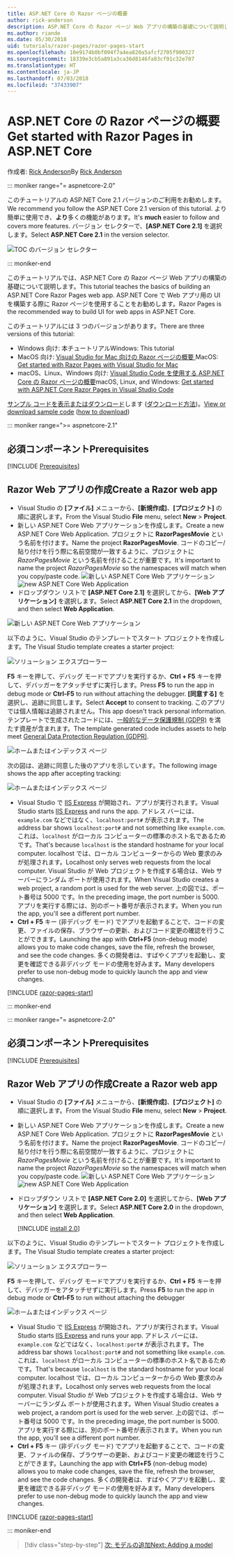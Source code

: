 ```yaml
---
title: ASP.NET Core の Razor ページの概要
author: rick-anderson
description: ASP.NET Core の Razor ページ Web アプリの構築の基礎について説明します。 Razor ページは、ASP.NET Core の Web ワークロードで推奨されています。
ms.author: riande
ms.date: 05/30/2018
uid: tutorials/razor-pages/razor-pages-start
ms.openlocfilehash: 10e9174b0bf094f7a4ea820a5afcf2705f900327
ms.sourcegitcommit: 18339e3cb5a891a3ca36d8146fa83cf91c32e707
ms.translationtype: HT
ms.contentlocale: ja-JP
ms.lasthandoff: 07/03/2018
ms.locfileid: "37433907"
---
```

# <a name="get-started-with-razor-pages-in-aspnet-core"></a><span data-ttu-id="958e1-104">ASP.NET Core の Razor ページの概要</span><span class="sxs-lookup"><span data-stu-id="958e1-104">Get started with Razor Pages in ASP.NET Core</span></span>

<span data-ttu-id="958e1-105">作成者: [Rick Anderson](https://twitter.com/RickAndMSFT)</span><span class="sxs-lookup"><span data-stu-id="958e1-105">By [Rick Anderson](https://twitter.com/RickAndMSFT)</span></span>

::: moniker range="= aspnetcore-2.0"

<span data-ttu-id="958e1-106">このチュートリアルの ASP.NET Core 2.1 バージョンのご利用をお勧めします。</span><span class="sxs-lookup"><span data-stu-id="958e1-106">We recommend you follow the ASP.NET Core 2.1 version of this tutorial.</span></span> <span data-ttu-id="958e1-107">より簡単に使用でき、**より**多くの機能があります。</span><span class="sxs-lookup"><span data-stu-id="958e1-107">It's **much** easier to follow and covers more features.</span></span> <span data-ttu-id="958e1-108">バージョン セレクターで、**[ASP.NET Core 2.1]** を選択します。</span><span class="sxs-lookup"><span data-stu-id="958e1-108">Select **ASP.NET Core 2.1** in the version selector.</span></span>

![TOC のバージョン セレクター](razor-pages-start/_static/v21.png)

::: moniker-end

<span data-ttu-id="958e1-110">このチュートリアルでは、ASP.NET Core の Razor ページ Web アプリの構築の基礎について説明します。</span><span class="sxs-lookup"><span data-stu-id="958e1-110">This tutorial teaches the basics of building an ASP.NET Core Razor Pages web app.</span></span> <span data-ttu-id="958e1-111">ASP.NET Core で Web アプリ用の UI を構築する際に Razor ページを使用することをお勧めします。</span><span class="sxs-lookup"><span data-stu-id="958e1-111">Razor Pages is the recommended way to build UI for web apps in ASP.NET Core.</span></span>

<span data-ttu-id="958e1-112">このチュートリアルには 3 つのバージョンがあります。</span><span class="sxs-lookup"><span data-stu-id="958e1-112">There are three versions of this tutorial:</span></span>

* <span data-ttu-id="958e1-113">Windows 向け: 本チュートリアル</span><span class="sxs-lookup"><span data-stu-id="958e1-113">Windows: This tutorial</span></span>
* <span data-ttu-id="958e1-114">MacOS 向け: [Visual Studio for Mac 向けの Razor ページの概要 ](xref:tutorials/razor-pages-mac/razor-pages-start)</span><span class="sxs-lookup"><span data-stu-id="958e1-114">MacOS: [Get started with Razor Pages with Visual Studio for Mac](xref:tutorials/razor-pages-mac/razor-pages-start)</span></span>
* <span data-ttu-id="958e1-115">macOS、Linux、Windows 向け: [Visual Studio Code を使用する ASP.NET Core の Razor ページの概要](xref:tutorials/razor-pages-vsc/razor-pages-start)</span><span class="sxs-lookup"><span data-stu-id="958e1-115">macOS, Linux, and Windows: [Get started with ASP.NET Core Razor Pages in Visual Studio Code](xref:tutorials/razor-pages-vsc/razor-pages-start)</span></span>

<span data-ttu-id="958e1-116">[サンプル コードを表示またはダウンロード](https://github.com/aspnet/Docs/tree/master/aspnetcore/tutorials/razor-pages/razor-pages-start/sample)します ([ダウンロード方法](xref:tutorials/index#how-to-download-a-sample))。</span><span class="sxs-lookup"><span data-stu-id="958e1-116">[View or download sample code](https://github.com/aspnet/Docs/tree/master/aspnetcore/tutorials/razor-pages/razor-pages-start/sample) ([how to download](xref:tutorials/index#how-to-download-a-sample))</span></span>

::: moniker range=">= aspnetcore-2.1"

## <a name="prerequisites"></a><span data-ttu-id="958e1-117">必須コンポーネント</span><span class="sxs-lookup"><span data-stu-id="958e1-117">Prerequisites</span></span>

[!INCLUDE [Prerequisites](~/includes/net-core-prereqs-windows.md)]

## <a name="create-a-razor-web-app"></a><span data-ttu-id="958e1-118">Razor Web アプリの作成</span><span class="sxs-lookup"><span data-stu-id="958e1-118">Create a Razor web app</span></span>

* <span data-ttu-id="958e1-119">Visual Studio の **[ファイル]** メニューから、**[新規作成]**、**[プロジェクト]** の順に選択します。</span><span class="sxs-lookup"><span data-stu-id="958e1-119">From the Visual Studio **File** menu, select **New** > **Project**.</span></span>
* <span data-ttu-id="958e1-120">新しい ASP.NET Core Web アプリケーションを作成します。</span><span class="sxs-lookup"><span data-stu-id="958e1-120">Create a new ASP.NET Core Web Application.</span></span> <span data-ttu-id="958e1-121">プロジェクトに **RazorPagesMovie** という名前を付けます。</span><span class="sxs-lookup"><span data-stu-id="958e1-121">Name the project **RazorPagesMovie**.</span></span> <span data-ttu-id="958e1-122">コードのコピー/貼り付けを行う際に名前空間が一致するように、プロジェクトに *RazorPagesMovie* という名前を付けることが重要です。</span><span class="sxs-lookup"><span data-stu-id="958e1-122">It's important to name the project *RazorPagesMovie* so the namespaces will match when you copy/paste code.</span></span>
 <span data-ttu-id="958e1-123">![新しい ASP.NET Core Web アプリケーション](razor-pages-start/_static/np_2.1.png)</span><span class="sxs-lookup"><span data-stu-id="958e1-123">![new ASP.NET Core Web Application](razor-pages-start/_static/np_2.1.png)</span></span>
* <span data-ttu-id="958e1-124">ドロップダウン リストで **[ASP.NET Core 2.1]** を選択してから、**[Web アプリケーション]** を選択します。</span><span class="sxs-lookup"><span data-stu-id="958e1-124">Select **ASP.NET Core 2.1** in the dropdown, and then select **Web Application**.</span></span>

 ![新しい ASP.NET Core Web アプリケーション](razor-pages-start/_static/np_2_2.1.png)

<span data-ttu-id="958e1-126">以下のように、Visual Studio のテンプレートでスタート プロジェクトを作成します。</span><span class="sxs-lookup"><span data-stu-id="958e1-126">The Visual Studio template creates a starter project:</span></span>

![ソリューション エクスプローラー](razor-pages-start/_static/se2.1.png)

<span data-ttu-id="958e1-128">**F5** キーを押して、デバッグ モードでアプリを実行するか、**Ctrl + F5** キーを押して、デバッガーをアタッチせずに実行します。</span><span class="sxs-lookup"><span data-stu-id="958e1-128">Press **F5** to run the app in debug mode or **Ctrl-F5** to run without attaching the debugger.</span></span> <span data-ttu-id="958e1-129">**[同意する]** を選択し、追跡に同意します。</span><span class="sxs-lookup"><span data-stu-id="958e1-129">Select **Accept** to consent to tracking.</span></span> <span data-ttu-id="958e1-130">このアプリでは個人情報は追跡されません。</span><span class="sxs-lookup"><span data-stu-id="958e1-130">This app doesn't track personal information.</span></span> <span data-ttu-id="958e1-131">テンプレートで生成されたコードには、[一般的なデータ保護規制 (GDPR)](xref:security/gdpr) を満たす資産が含まれます。</span><span class="sxs-lookup"><span data-stu-id="958e1-131">The template generated code includes assets to help meet [General Data Protection Regulation (GDPR)](xref:security/gdpr).</span></span>

![ホームまたはインデックス ページ](razor-pages-start/_static/homeGDPR.png)

<span data-ttu-id="958e1-133">次の図は、追跡に同意した後のアプリを示しています。</span><span class="sxs-lookup"><span data-stu-id="958e1-133">The following image shows the app after accepting tracking:</span></span>

![ホームまたはインデックス ページ](razor-pages-start/_static/home2.1.png)

* <span data-ttu-id="958e1-135">Visual Studio で [IIS Express](/iis/extensions/introduction-to-iis-express/iis-express-overview) が開始され、アプリが実行されます。</span><span class="sxs-lookup"><span data-stu-id="958e1-135">Visual Studio starts [IIS Express](/iis/extensions/introduction-to-iis-express/iis-express-overview) and runs the app.</span></span> <span data-ttu-id="958e1-136">アドレス バーには、`example.com` などではなく、`localhost:port#` が表示されます。</span><span class="sxs-lookup"><span data-stu-id="958e1-136">The address bar shows `localhost:port#` and not something like `example.com`.</span></span> <span data-ttu-id="958e1-137">これは、`localhost` がローカル コンピューターの標準のホスト名であるためです。</span><span class="sxs-lookup"><span data-stu-id="958e1-137">That's because `localhost` is the standard hostname for your local computer.</span></span> <span data-ttu-id="958e1-138">localhost では、ローカル コンピューターからの Web 要求のみが処理されます。</span><span class="sxs-lookup"><span data-stu-id="958e1-138">Localhost only serves web requests from the local computer.</span></span> <span data-ttu-id="958e1-139">Visual Studio が Web プロジェクトを作成する場合は、Web サーバーにランダム ポートが使用されます。</span><span class="sxs-lookup"><span data-stu-id="958e1-139">When Visual Studio creates a web project, a random port is used for the web server.</span></span> <span data-ttu-id="958e1-140">上の図では、ポート番号は 5000 です。</span><span class="sxs-lookup"><span data-stu-id="958e1-140">In the preceding image, the port number is 5000.</span></span> <span data-ttu-id="958e1-141">アプリを実行する際には、別のポート番号が表示されます。</span><span class="sxs-lookup"><span data-stu-id="958e1-141">When you run the app, you'll see a different port number.</span></span>
* <span data-ttu-id="958e1-142">**Ctrl + F5** キー (非デバッグ モード) でアプリを起動することで、コードの変更、ファイルの保存、ブラウザーの更新、およびコード変更の確認を行うことができます。</span><span class="sxs-lookup"><span data-stu-id="958e1-142">Launching the app with **Ctrl+F5** (non-debug mode) allows you to make code changes, save the file, refresh the browser, and see the code changes.</span></span> <span data-ttu-id="958e1-143">多くの開発者は、すばやくアプリを起動し、変更を確認できる非デバッグ モードの使用を好みます。</span><span class="sxs-lookup"><span data-stu-id="958e1-143">Many developers prefer to use non-debug mode to quickly launch the app and view changes.</span></span>

[!INCLUDE [razor-pages-start](~/includes/RP/2.1/razor-pages-start.md)]

::: moniker-end

::: moniker range="= aspnetcore-2.0"

## <a name="prerequisites"></a><span data-ttu-id="958e1-144">必須コンポーネント</span><span class="sxs-lookup"><span data-stu-id="958e1-144">Prerequisites</span></span>

[!INCLUDE [Prerequisites](~/includes/net-core-prereqs-windows.md)]

## <a name="create-a-razor-web-app"></a><span data-ttu-id="958e1-145">Razor Web アプリの作成</span><span class="sxs-lookup"><span data-stu-id="958e1-145">Create a Razor web app</span></span>

* <span data-ttu-id="958e1-146">Visual Studio の **[ファイル]** メニューから、**[新規作成]**、**[プロジェクト]** の順に選択します。</span><span class="sxs-lookup"><span data-stu-id="958e1-146">From the Visual Studio **File** menu, select **New** > **Project**.</span></span>
* <span data-ttu-id="958e1-147">新しい ASP.NET Core Web アプリケーションを作成します。</span><span class="sxs-lookup"><span data-stu-id="958e1-147">Create a new ASP.NET Core Web Application.</span></span> <span data-ttu-id="958e1-148">プロジェクトに **RazorPagesMovie** という名前を付けます。</span><span class="sxs-lookup"><span data-stu-id="958e1-148">Name the project **RazorPagesMovie**.</span></span> <span data-ttu-id="958e1-149">コードのコピー/貼り付けを行う際に名前空間が一致するように、プロジェクトに *RazorPagesMovie* という名前を付けることが重要です。</span><span class="sxs-lookup"><span data-stu-id="958e1-149">It's important to name the project *RazorPagesMovie* so the namespaces will match when you copy/paste code.</span></span>
  <span data-ttu-id="958e1-150">![新しい ASP.NET Core Web アプリケーション](../../razor-pages/index/_static/np.png)</span><span class="sxs-lookup"><span data-stu-id="958e1-150">![new ASP.NET Core Web Application](../../razor-pages/index/_static/np.png)</span></span>
* <span data-ttu-id="958e1-151">ドロップダウン リストで **[ASP.NET Core 2.0]** を選択してから、**[Web アプリケーション]** を選択します。</span><span class="sxs-lookup"><span data-stu-id="958e1-151">Select **ASP.NET Core 2.0** in the dropdown, and then select **Web Application**.</span></span>

  [!INCLUDE [install 2.0](~/includes/dotnetcore-on-dotnetfx-vs.md)]

<span data-ttu-id="958e1-152">以下のように、Visual Studio のテンプレートでスタート プロジェクトを作成します。</span><span class="sxs-lookup"><span data-stu-id="958e1-152">The Visual Studio template creates a starter project:</span></span>

![ソリューション エクスプローラー](razor-pages-start/_static/se.png)

<span data-ttu-id="958e1-154">**F5** キーを押して、デバッグ モードでアプリを実行するか、**Ctrl + F5** キーを押して、デバッガーをアタッチせずに実行します。</span><span class="sxs-lookup"><span data-stu-id="958e1-154">Press **F5** to run the app in debug mode or **Ctrl-F5** to run without attaching the debugger</span></span>

![ホームまたはインデックス ページ](razor-pages-start/_static/home.png)

* <span data-ttu-id="958e1-156">Visual Studio で [IIS Express](/iis/extensions/introduction-to-iis-express/iis-express-overview) が開始され、アプリが実行されます。</span><span class="sxs-lookup"><span data-stu-id="958e1-156">Visual Studio starts [IIS Express](/iis/extensions/introduction-to-iis-express/iis-express-overview) and runs your app.</span></span> <span data-ttu-id="958e1-157">アドレス バーには、`example.com` などではなく、`localhost:port#` が表示されます。</span><span class="sxs-lookup"><span data-stu-id="958e1-157">The address bar shows `localhost:port#` and not something like `example.com`.</span></span> <span data-ttu-id="958e1-158">これは、`localhost` がローカル コンピューターの標準のホスト名であるためです。</span><span class="sxs-lookup"><span data-stu-id="958e1-158">That's because `localhost` is the standard hostname for your local computer.</span></span> <span data-ttu-id="958e1-159">localhost では、ローカル コンピューターからの Web 要求のみが処理されます。</span><span class="sxs-lookup"><span data-stu-id="958e1-159">Localhost only serves web requests from the local computer.</span></span> <span data-ttu-id="958e1-160">Visual Studio が Web プロジェクトを作成する場合は、Web サーバーにランダム ポートが使用されます。</span><span class="sxs-lookup"><span data-stu-id="958e1-160">When Visual Studio creates a web project, a random port is used for the web server.</span></span> <span data-ttu-id="958e1-161">上の図では、ポート番号は 5000 です。</span><span class="sxs-lookup"><span data-stu-id="958e1-161">In the preceding image, the port number is 5000.</span></span> <span data-ttu-id="958e1-162">アプリを実行する際には、別のポート番号が表示されます。</span><span class="sxs-lookup"><span data-stu-id="958e1-162">When you run the app, you'll see a different port number.</span></span>
* <span data-ttu-id="958e1-163">**Ctrl + F5** キー (非デバッグ モード) でアプリを起動することで、コードの変更、ファイルの保存、ブラウザーの更新、およびコード変更の確認を行うことができます。</span><span class="sxs-lookup"><span data-stu-id="958e1-163">Launching the app with **Ctrl+F5** (non-debug mode) allows you to make code changes, save the file, refresh the browser, and see the code changes.</span></span> <span data-ttu-id="958e1-164">多くの開発者は、すばやくアプリを起動し、変更を確認できる非デバッグ モードの使用を好みます。</span><span class="sxs-lookup"><span data-stu-id="958e1-164">Many developers prefer to use non-debug mode to quickly launch the app and view changes.</span></span>

[!INCLUDE [razor-pages-start](~/includes/RP/razor-pages-start.md)]

::: moniker-end

> [!div class="step-by-step"]
> [<span data-ttu-id="958e1-165">次: モデルの追加</span><span class="sxs-lookup"><span data-stu-id="958e1-165">Next: Adding a model</span></span>](xref:tutorials/razor-pages/model)
